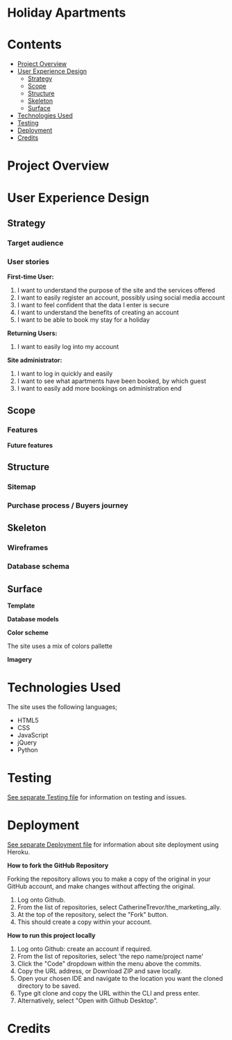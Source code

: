 # Holiday Apartments
# Contents

* [Project Overview](#project-overview)
* [User Experience Design](#user-experience-design)
   * [Strategy](#strategy)
   * [Scope](#scope)
   * [Structure](#structure)
   * [Skeleton](#skeleton)
   * [Surface](#surface)
* [Technologies Used](#technologies-used)
* [Testing](#testing)
* [Deployment](#deployment)
* [Credits](#credits)

# Project Overview

# User Experience Design

## Strategy

### Target audience

### User stories

**First-time User:**

1. I want to understand the purpose of the site and the services offered
2. I want to easily register an account, possibly using social media account
3. I want to feel confident that the data I enter is secure
4. I want to understand the benefits of creating an account
5. I want to be able to book my stay for a holiday

**Returning Users:**

1. I want to easily log into my account

**Site administrator:**

1. I want to log in quickly and easily
2. I want to see what apartments have been booked, by which guest
3. I want to easily add more bookings on administration end


## Scope

### Features

**Future features**

## Structure

### Sitemap

### Purchase process / Buyers journey

## Skeleton

### Wireframes

### Database schema

## Surface

**Template**

**Database models**


**Color scheme**

The site uses a mix of colors pallette

**Imagery**

# Technologies Used

The site uses the following languages;

* HTML5
* CSS
* JavaScript
* jQuery
* Python

# Testing

[See separate Testing file](TESTING.md) for information on testing and issues.

# Deployment

[See separate Deployment file](DEPLOYMENT.md) for information about site deployment using Heroku.

**How to fork the GitHub Repository**

Forking the repository allows you to make a copy of the original in your GitHub account, and make changes without affecting the original.

1. Log onto Github.
2. From the list of repositories, select CatherineTrevor/the_marketing_ally.
3. At the top of the repository, select the "Fork" button.
4. This should create a copy within your account.

**How to run this project locally**

1. Log onto Github: create an account if required.
2. From the list of repositories, select 'the repo name/project name'
3. Click the "Code" dropdown within the menu above the commits.
4. Copy the URL address, or Download ZIP and save locally.
5. Open your chosen IDE and navigate to the location you want the cloned directory to be saved.
6. Type git clone and copy the URL within the CLI and press enter.
7. Alternatively, select "Open with Github Desktop".

# Credits